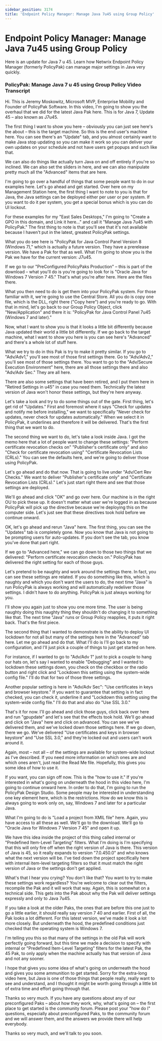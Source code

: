 ```yaml
---
sidebar_position: 3174
title: 'Endpoint Policy Manager: Manage Java 7u45 using Group Policy'
---
```


# Endpoint Policy Manager: Manage Java 7u45 using Group Policy

Here is an update for Java 7 u 45. Learn how Netwrix Endpoint Policy Manager (formerly PolicyPak) can manage major settings in Java very quickly.

### PolicyPak: Manage Java 7 u 45 using Group Policy Video Transcript

Hi. This is Jeremy Moskowitz, Microsoft MVP, Enterprise Mobility and Founder of PolicyPak Software. In this video, I'm going to show you the overhaul that we did for the latest Java Pak here. This is for Java 7, Update 45 – also known as J7u45.

The first thing I want to show you here – obviously you can just see here's the about – this is the target machine. So this is the end user's machine here. You can see there's an "Update" tab, and you almost certainly want to make Java stop updating so you can make it work so you can deliver your own updates on your schedule and not have users get popups and such like that.

We can also do things like actually turn Java on and off entirely if you're so inclined. We can also set the sliders in here, and we can also manipulate pretty much all the "Advanced" items that are here.

I'm going to go over a handful of things that some people want to do in our examples here. Let's go ahead and get started. Over here on my Management Station here, the first thing I want to note to you is that for Java, the Java settings can be deployed either per user or per system. If you want to do it per system, you get a special bonus which is you can do UI lockout.

For these examples for my "East Sales Desktops," I'm going to "Create a GPO in this domain, and Link it here…" and call it "Manage Java 7u45 with PolicyPak." The first thing to note is that you'll see that it's not available because I haven't put in the latest, greatest PolicyPak settings.

What you do see here is "PolicyPak for Java Control Panel Version 8 (Windows 7)," which is actually a future version. They have a prerelease version. We have a Pak for that as well. What I'm going to show you is the Pak we have for the current version: J7u45.

If we go to our "PreConfigured PolicyPaks Production" – this is part of the download – what you'll do is you're going to look for is "Oracle Java for Windows 7 Version 7 45." That's what you're after here. Here are the files there.

What you then need to do is get them into your PolicyPak system. For those familiar with it, we're going to use the Central Store. All you do is copy one file, which is the DLL, right there ("Copy here") and you're ready to go. With that in mind, let's go back to our Group Policy Object, click "New/Application" and there it is: "PolicyPak for Java Control Panel 7u45 (Windows 7 and later)."

Now, what I want to show you is that it looks a little bit differently because Java updated their world a little bit differently. If we go back to the target machine, what I want to show you here is you can see here's "Advanced" and there's a whole lot of stuff here.

What we try to do in this Pak is try to make it pretty similar. If you go to "Adv/Adv1," you'll see most of those first settings there. Go to "Adv/Adv2," you'll see most of those settings there. You want to go to the "Adv/Secure Execution Environment" here, there are all those settings there and also "Adv/Adv Sec." They are all here.

There are also some settings that have been retired, and I put them here in "Retired Settings in u45" in case you need them. Technically the latest version of Java won't honor these settings, but they're here anyway.

Let's take a look and try to do some things out of the gate. First thing, let's get rid of "Updates." First and foremost where it says "Check for updates and notify me before installing," we want to specifically "Never check for updates, never check for updates automatically." When we select it in PolicyPak, it underlines and therefore it will be delivered. That's the first thing that we want to do.

The second thing we want to do, let's take a look inside Java. I got the memo here that a lot of people want to change these settings: "Perform certificate revocation checks on" "Publisher's certificate only" and also "Check for certificate revocation using" "Certificate Revocation Lists (CRLs)." You can see the defaults here, and we're going to deliver those using PolicyPak.

Let's go ahead and do that now. That is going to live under "Adv/Cert Rev Checks." We want to deliver "Publisher's certificate only" and "Certificate Revocation Lists (CRLs)." Let's just start right there and see that those settings are deployed.

We'll go ahead and click "OK" and go over here. Our machine is in the right OU to pick these up. It doesn't matter what user we're logged in as because PolicyPak will pick up the directive because we're deploying this on the computer side. Let's just see that these directives took hold before we continue onward.

OK, let's go ahead and rerun "Java" here. The first thing, you can see the "Updates" tab is completely gone. Now you know that Java is not going to be prompting users for auto-updates. If you don't see the tab, you know you've done that part right.

If we go to "Advanced here," we can go down to those two things that we delivered: "Perform certificate revocation checks on." PolicyPak has delivered the right setting for each of those guys.

Let's pretend to be naughty and work around the settings there. In fact, you can see these settings are related. If you do something like this, which is naughty and which you don't want the users to do, the next time "Java" is run PolicyPak is always working and will automatically redeliver those settings. I didn't have to do anything. PolicyPak is just always working for you.

I'll show you again just to show you one more time. The user is being naughty doing this naughty thing they shouldn't do changing it to something like that. The next time "Java" runs or Group Policy reapplies, it puts it right back. That's the first piece.

The second thing that I wanted to demonstrate is the ability to deploy UI lockdown for not all but many of the settings here in the "Advanced" tab here. Let me go ahead and do that. What I'll do is I'll go back to my configuration, and I'll just pick a couple of things to just get started on here.

For instance, if I wanted to go to "Adv/Adv 1" just to pick a couple to hang our hats on, let's say I wanted to enable "Debugging" and I wanted to lockdown these settings down, you check on the checkbox or the radio button and right click and "Lockdown this setting using the system-wide config file." I'll do that for two of those three settings.

Another popular setting is here in "Adv/Adv Sec": "Use certificates in keys and browser keystore." If you want to guarantee that setting is in fact checked, you can check it, underline it and "Lockdown this setting using the system-wide config file." I'll do that and also do "Use SSL 3.0."

That's it for now. I'll go ahead and click those guys, click back over here and run "gpupdate" and let's see that the effects took hold. We'll go ahead and click on "Java" here and click on advanced. You can see we've delivered them, and we've locked down those settings here. If we go down, there we go. We've delivered "Use certificates and keys in browser keystore" and "Use SSL 3.0," and they're locked out and users can't work around it.

Again, most – not all – of the settings are available for system-wide lockout as I've described. If you need more information on which ones are and which ones aren't, just read the Read Me file. Hopefully, this gives you some idea of how to use it.

If you want, you can sign off now. This is the "how to use it." If you're interested in what's going on underneath the hood in this video here, I'm going to continue onward here. In order to do that, I'm going to run the PolicyPak Design Studio. Some people may be interested in understanding one key element here, which is the restrictions. How do we know this is always going to work only on, say, Windows 7 and later for a particular Java.

What I'm going to do is "Load a project from XMIL file" here. Again, you have access to all these as well. We'll go to the download. We'll go to "Oracle Java for Windows 7 Version 7 45" and open it up.

We have this idea inside the project of this thing called internal or "Predefined Item-Level Targeting" filters. What I'm doing is I'm specifying that this will only fire off when the right version of Java is there. This version of Java is 45, so it really expands to version "7.0.450.0" and who knows what the next version will be. I've tied down the project specifically here with internal item-level targeting filters so that it must match the right version of Java or the settings don't get applied.

What's that I hear you crying? You don't like that? You want to try to make these settings work regardless? You're welcome to clear out the filters, recompile the Pak and it will work that way. Again, this is somewhat on a technical side. This gets into the Pak about why the Pak will deliver settings expressly and only to Java 7u45.

If you take a look at the older Paks, the ones that are before this one just to go a little earlier, it should really say version 7 40 and earlier. First of all, the Pak looks a lot different. For this latest version, we've made it look a lot more closely. But underneath the hood, the predefined conditions just checked that the operating system is Windows 7.

I'm telling you this so that many of the settings in the old Pak will work perfectly going forward, but this time we made a decision to specify with internal or "Predefined Item-Level Targeting" filters for the latest Pak, the 45 Pak, to only apply when the machine actually has that version of Java and not any sooner.

I hope that gives you some idea of what's going on underneath the hood and gives you some ammunition to get started. Sorry for the extra-long video here, but Java is one of those things that people really, really want to see and understand, and I thought it might be worth going through a little bit of extra time and effort going through that.

Thanks so very much. If you have any questions about any of our preconfigured Paks – about how they work, why, what's going on – the first place to get started is the community forum. Please post your "how do I" questions, especially about preconfigured Paks, to the community forum and we will answer them, and the answers we provide there will help everybody.

Thanks so very much, and we'll talk to you soon.